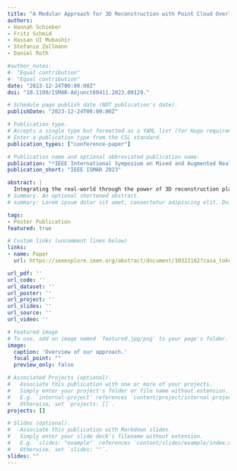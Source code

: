 ```yaml
---
title: "A Modular Approach for 3D Reconstruction with Point Cloud Overlay"
authors:
- Hannah Schieber
- Fritz Schmid
- Hassan UI Mubashir
- Stefanie Zollmann
- Daniel Roth

#author_notes:
#- "Equal contribution"
#- "Equal contribution"
date: "2023-12-24T00:00:00Z"
doi: "10.1109/ISMAR-Adjunct60411.2023.00129."

# Schedule page publish date (NOT publication's date).
publishDate: "2023-12-24T00:00:00Z"

# Publication type.
# Accepts a single type but formatted as a YAML list (for Hugo requirements).
# Enter a publication type from the CSL standard.
publication_types: ["conference-paper"]

# Publication name and optional abbreviated publication name.
publication: "*IEEE International Symposium on Mixed and Augmented Reality (ISMAR) 2023*"
publication_short: "IEEE ISMAR 2023"

abstract: |
  Integrating the real-world through the power of 3D reconstruction plays an essential role in extended reality teleconsultation. Video streams and voxel-based representations are common techniques for teleconsultation visualization. However, video streaming applications miss 3D content information, and voxel-based representation can only provide visual details with increasing computational costs. To enhance the classical voxel-based representation and address the timeliness of voxels, we present a modular approach which provides a point cloud overlay to highlight the latest update in the current camera frustum. Our approach applies state-of-the-art algorithms and custom packages within ROS to enable 3D reconstruction with dynamic cameras. We present a modular approach allowing the flexible exchange of the individual part, i.e. the camera or SLAM algorithm. This work presents results from a pilot study involving five participants to gain an impression of what kind of visualization type would be preferred and whether the point cloud overlay would assist the user in recognizing changes in the surroundings. The point cloud overlay enabled the participants to perceive more changes. The pilot study revealed that 60% of the participants showed a preference for the point cloud overlay over the pure mesh representation.
# Summary. An optional shortened abstract.
# summary: Lorem ipsum dolor sit amet, consectetur adipiscing elit. Duis posuere tellus ac convallis placerat. Proin tincidunt magna sed ex sollicitudin condimentum.

tags:
- Poster Publication
featured: true

# Custom links (uncomment lines below)
links:
- name: Paper
  url: https://ieeexplore.ieee.org/abstract/document/10322162?casa_token=B9XvupdQWQQAAAAA:NvPoMWiQoTwYwsALeld8zZkeAb9vn3vx6dFi5y_b_vLJVH1fIV1FNxmMz2d6J_UTI1at5ak-PEU

url_pdf: ''
url_code: ''
url_dataset: ''
url_poster: ''
url_project: ''
url_slides: ''
url_source: ''
url_video: ''

# Featured image
# To use, add an image named `featured.jpg/png` to your page's folder. 
image:
  caption: 'Overview of our approach.'
  focal_point: ""
  preview_only: false

# Associated Projects (optional).
#   Associate this publication with one or more of your projects.
#   Simply enter your project's folder or file name without extension.
#   E.g. `internal-project` references `content/project/internal-project/index.md`.
#   Otherwise, set `projects: []`.
projects: []

# Slides (optional).
#   Associate this publication with Markdown slides.
#   Simply enter your slide deck's filename without extension.
#   E.g. `slides: "example"` references `content/slides/example/index.md`.
#   Otherwise, set `slides: ""`.
slides: ""
---
```




